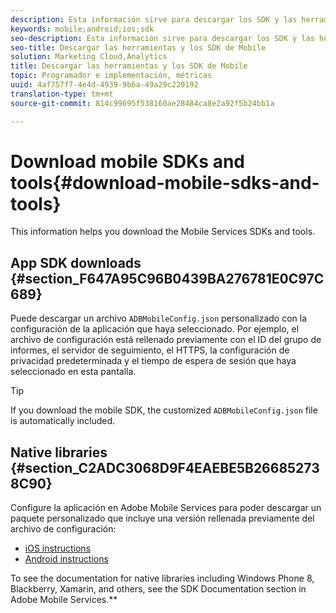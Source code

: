 ```yaml
---
description: Esta información sirve para descargar los SDK y las herramientas de Mobile Services para la implementación de Mobile Services.
keywords: mobile;android;ios;sdk
seo-description: Esta información sirve para descargar los SDK y las herramientas de Mobile Services para la implementación de Mobile Services.
seo-title: Descargar las herramientas y los SDK de Mobile
solution: Marketing Cloud,Analytics
title: Descargar las herramientas y los SDK de Mobile
topic: Programador e implementación, métricas
uuid: 4af757f7-4e4d-4939-9b6a-49a29c220192
translation-type: tm+mt
source-git-commit: 814c99695f538160ae28484ca8e2a92f5b24bb1a

---
```



# Download mobile SDKs and tools{#download-mobile-sdks-and-tools}

This information helps you download the Mobile Services SDKs and tools.

## App SDK downloads {#section_F647A95C96B0439BA276781E0C97C689}

Puede descargar un archivo `ADBMobileConfig.json` personalizado con la configuración de la aplicación que haya seleccionado. Por ejemplo, el archivo de configuración está rellenado previamente con el ID del grupo de informes, el servidor de seguimiento, el HTTPS, la configuración de privacidad predeterminada y el tiempo de espera de sesión que haya seleccionado en esta pantalla.

>[!TIP]
>
>If you download the mobile SDK, the customized `ADBMobileConfig.json` file is automatically included.

## Native libraries {#section_C2ADC3068D9F4EAEBE5B266852738C90}

Configure la aplicación en Adobe Mobile Services para poder descargar un paquete personalizado que incluye una versión rellenada previamente del archivo de configuración:

* [iOS instructions](/help/ios/getting-started/requirements.md)
* [Android instructions](/help/android/getting-started/requirements.md)

To see the documentation for native libraries including Windows Phone 8, Blackberry, Xamarin, and others, see the SDK Documentation section in Adobe Mobile Services.**[](/help/using/home.md)

